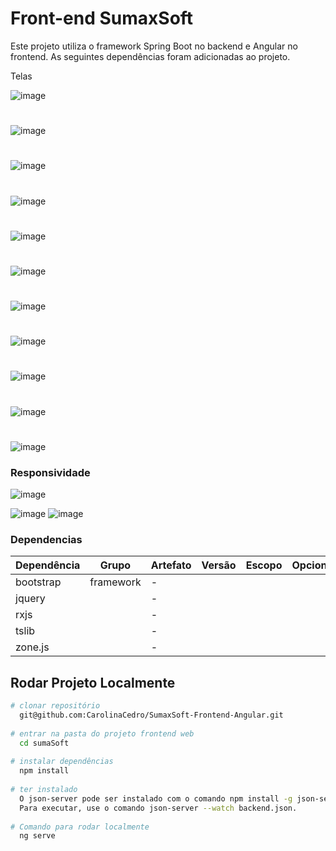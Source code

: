 # Front-end SumaxSoft
Este projeto utiliza o framework Spring Boot no backend e Angular no frontend. As seguintes dependências foram adicionadas ao projeto.

Telas

![image](https://user-images.githubusercontent.com/75391803/215097364-7bac9a17-cef3-4b93-b059-63b31d201b7c.png)

#
![image](https://user-images.githubusercontent.com/75391803/215097439-0963af67-378d-42e5-9993-302e28344967.png)
#
![image](https://user-images.githubusercontent.com/75391803/215097861-6e22f59c-6c40-476e-82ae-661a7adda309.png)
#
![image](https://user-images.githubusercontent.com/75391803/215097563-e60ab239-ed22-4f5b-bb5c-27aef3d9314d.png)
#
![image](https://user-images.githubusercontent.com/75391803/215097611-56a0364e-5e3b-4c0c-9d15-baabafc490b4.png)
#
![image](https://user-images.githubusercontent.com/75391803/215097648-2445d13a-2cbd-4100-81eb-e63bd4f76e0c.png)
#
![image](https://user-images.githubusercontent.com/75391803/215097704-37ee1543-67c2-41a4-8ba8-cdca7cf8c21b.png)
#
![image](https://user-images.githubusercontent.com/75391803/215097747-6f2088f9-c9a1-4afe-8aa7-802f15225720.png)
#
![image](https://user-images.githubusercontent.com/75391803/215097775-da5865b4-febf-4b89-b0a7-a6be33618756.png)
#
![image](https://user-images.githubusercontent.com/75391803/215097802-e0c780d3-6f41-4ab8-b084-4d14aea6baa2.png)
#
![image](https://user-images.githubusercontent.com/75391803/215097906-397e9858-087b-40d1-a358-ab2b6e261d01.png)

### Responsividade
![image](https://user-images.githubusercontent.com/75391803/215098037-36bff224-35a6-4d02-8eee-fb652ddb78cb.png)

![image](https://user-images.githubusercontent.com/75391803/215098078-e75d9149-eee3-48e2-a579-01763213ac4c.png)
![image](https://user-images.githubusercontent.com/75391803/215098106-171b51bb-3939-4fc1-ba49-ea71b6f85903.png)

### Dependencias

| Dependência               | Grupo                        | Artefato                                  | Versão | Escopo      | Opcional |
|---------------------------|-------------------------------|--------------------------------------------|--------|------------|----------|
| bootstrap | framework    |     -            |        |            |          |
| jquery |     |     -            |        |            |          |
| rxjs  |     |     -            |        |            |          |
| tslib   |     |     -            |        |            |          |
| zone.js    |     |     -            |        |            |          |


## Rodar Projeto Localmente 

```bash
# clonar repositório
  git@github.com:CarolinaCedro/SumaxSoft-Frontend-Angular.git
   
# entrar na pasta do projeto frontend web
  cd sumaSoft
  
# instalar dependências
  npm install 
  
# ter instalado
  O json-server pode ser instalado com o comando npm install -g json-server. 
  Para executar, use o comando json-server --watch backend.json.
  
# Comando para rodar localmente
  ng serve
   








